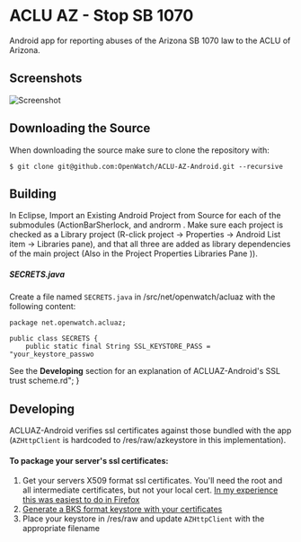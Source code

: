 ACLU AZ - Stop SB 1070
======================

Android app for reporting abuses of the Arizona SB 1070 law to the ACLU of Arizona.

## Screenshots

![Screenshot](https://raw.github.com/OpenWatch/ACLU-AZ-Android/master/screenshots/home_nexus7.png)


## Downloading the Source
    
When downloading the source make sure to clone the repository with:

    $ git clone git@github.com:OpenWatch/ACLU-AZ-Android.git --recursive
    
## Building

In Eclipse, Import an Existing Android Project from Source for each of the submodules (ActionBarSherlock, and androrm . Make sure each project is checked as a Library project (R-click project -> Properties -> Android List item -> Libraries pane), and that all three are added as library dependencies of the main project (Also in the Project Properties Libraries Pane       )).

##### SECRETS.java 

Create a file named `SECRETS.java` in /src/net/openwatch/acluaz with the following content:


	package net.openwatch.acluaz;

	public class SECRETS {
		public static final String SSL_KEYSTORE_PASS = "your_keystore_passwo
See the **Developing** section for an explanation of ACLUAZ-Android's SSL trust scheme.rd";
	}



## Developing

ACLUAZ-Android verifies ssl certificates against those bundled with the app (`AZHttpClient` is hardcoded to /res/raw/azkeystore in this implementation). 

#### To package your server's ssl certificates:

 1. Get your servers X509 format ssl certificates. You'll need the root and all intermediate certificates, but not your local cert. [In my experience this was easiest to do in Firefox](http://superuser.com/a/97203/185405)
 2. [Generate a BKS format keystore with your certificates](http://blog.antoine.li/2010/10/22/android-trusting-ssl-certificates/)
 3. Place your keystore in /res/raw and update `AZHttpClient` with the appropriate filename


